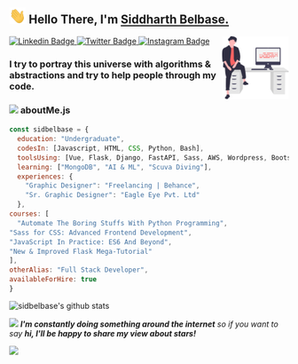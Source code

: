## <img src="wave.gif" width="30px"> **Hello There, I'm [Siddharth Belbase.](https://sidbelbase.me)**

<img align="right" src="swag.svg" width="120px" height="auto">

<a target="_blank" href="https://linkedin.com/in/sidbelbase/">
<img src="https://img.shields.io/badge/-sidbelbase-blue?style=for-the-badge&logo=Linkedin&logoColor=white&link=https://linkedin.com/in/sidbelbase/" alt="Linkedin Badge">
</a>
<a target="_blank" href="https://twitter.com/sidbelbase">
<img src="https://img.shields.io/badge/sidbelbase-1ca0f1?style=for-the-badge&logo=twitter&logoColor=white&link=https://twitter.com/sidbelbase" alt="Twitter Badge">
</a>
<a target="_blank" href="https://instagram.com/sidbelbase/">
<img src="https://img.shields.io/badge/-sidbelbase-E1306C?style=for-the-badge&logo=Instagram&logoColor=white&link=https://instagram.com/sidbelbase/" alt="Instagram Badge">
</a>
<br>


<h3 align="left"> I try to portray this universe with algorithms & abstractions and try to help people through my code.
</h3>

###  <img src="https://media.giphy.com/media/ln7z2eWriiQAllfVcn/giphy.gif" height="20"> **aboutMe.js**

```javascript
const sidbelbase = {
  education: "Undergraduate",
  codesIn: [Javascript, HTML, CSS, Python, Bash],
  toolsUsing: [Vue, Flask, Django, FastAPI, Sass, AWS, Wordpress, Bootstrap, Firestore, Figma],
  learning: ["MongoDB", "AI & ML", "Scuva Diving"],
  experiences: {
    "Graphic Designer": "Freelancing | Behance",
    "Sr. Graphic Designer": "Eagle Eye Pvt. Ltd"
  },
courses: [
  "Automate The Boring Stuffs With Python Programming",
"Sass for CSS: Advanced Frontend Development",
"JavaScript In Practice: ES6 And Beyond",
"New & Improved Flask Mega-Tutorial"
],
otherAlias: "Full Stack Developer",
availableForHire: true
}
```

![sidbelbase's github stats](https://github-readme-stats.vercel.app/api?username=sidbelbase&bg_color=fafafa&hide_border=true&line_height=25&title_color=0c0c0d&text_color=141414&hide=["issues","prs"])

<img src="https://media.giphy.com/media/RhwkGhrlj3NVSOxWSN/giphy.gif" height="30"> <em><b>I'm constantly doing something around the internet</b> so if you want to say <b>hi, I'll be happy to share my view about stars!</b> </em>

![](https://visitor-badge.glitch.me/badge?page_id=sidbelbase)

<br>
